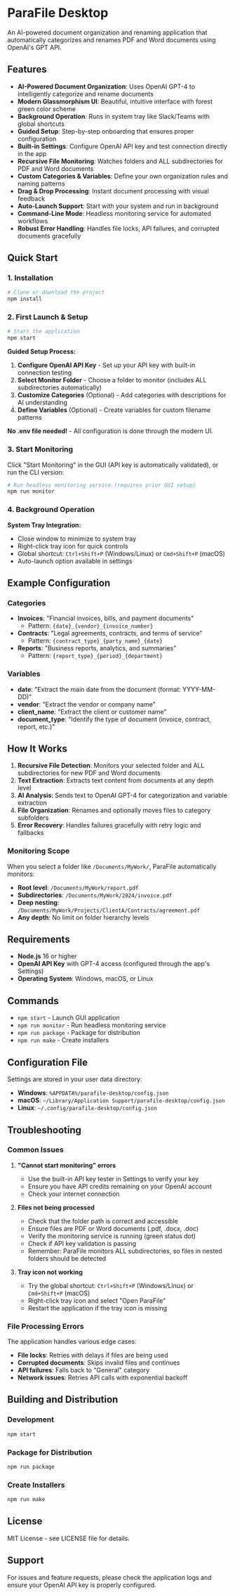 # ParaFile Desktop

An AI-powered document organization and renaming application that automatically categorizes and renames PDF and Word documents using OpenAI's GPT API.

## Features

- **AI-Powered Document Organization**: Uses OpenAI GPT-4 to intelligently categorize and rename documents
- **Modern Glassmorphism UI**: Beautiful, intuitive interface with forest green color scheme
- **Background Operation**: Runs in system tray like Slack/Teams with global shortcuts
- **Guided Setup**: Step-by-step onboarding that ensures proper configuration
- **Built-in Settings**: Configure OpenAI API key and test connection directly in the app
- **Recursive File Monitoring**: Watches folders and ALL subdirectories for PDF and Word documents
- **Custom Categories & Variables**: Define your own organization rules and naming patterns
- **Drag & Drop Processing**: Instant document processing with visual feedback
- **Auto-Launch Support**: Start with your system and run in background
- **Command-Line Mode**: Headless monitoring service for automated workflows
- **Robust Error Handling**: Handles file locks, API failures, and corrupted documents gracefully

## Quick Start

### 1. Installation

```bash
# Clone or download the project
npm install
```

### 2. First Launch & Setup

```bash
# Start the application
npm start
```

**Guided Setup Process:**
1. **Configure OpenAI API Key** - Set up your API key with built-in connection testing
2. **Select Monitor Folder** - Choose a folder to monitor (includes ALL subdirectories automatically)
3. **Customize Categories** (Optional) - Add categories with descriptions for AI understanding
4. **Define Variables** (Optional) - Create variables for custom filename patterns

**No .env file needed!** - All configuration is done through the modern UI.

### 3. Start Monitoring

Click "Start Monitoring" in the GUI (API key is automatically validated), or run the CLI version:

```bash
# Run headless monitoring service (requires prior GUI setup)
npm run monitor
```

### 4. Background Operation

**System Tray Integration:**
- Close window to minimize to system tray
- Right-click tray icon for quick controls
- Global shortcut: `Ctrl+Shift+P` (Windows/Linux) or `Cmd+Shift+P` (macOS)
- Auto-launch option available in settings

## Example Configuration

### Categories
- **Invoices**: "Financial invoices, bills, and payment documents"
  - Pattern: `{date}_{vendor}_{invoice_number}`
- **Contracts**: "Legal agreements, contracts, and terms of service"
  - Pattern: `{contract_type}_{party_name}_{date}`
- **Reports**: "Business reports, analytics, and summaries"
  - Pattern: `{report_type}_{period}_{department}`

### Variables
- **date**: "Extract the main date from the document (format: YYYY-MM-DD)"
- **vendor**: "Extract the vendor or company name"
- **client_name**: "Extract the client or customer name"
- **document_type**: "Identify the type of document (invoice, contract, report, etc.)"

## How It Works

1. **Recursive File Detection**: Monitors your selected folder and ALL subdirectories for new PDF and Word documents
2. **Text Extraction**: Extracts text content from documents at any depth level
3. **AI Analysis**: Sends text to OpenAI GPT-4 for categorization and variable extraction
4. **File Organization**: Renames and optionally moves files to category subfolders
5. **Error Recovery**: Handles failures gracefully with retry logic and fallbacks

### Monitoring Scope
When you select a folder like `/Documents/MyWork/`, ParaFile automatically monitors:
- **Root level**: `/Documents/MyWork/report.pdf`
- **Subdirectories**: `/Documents/MyWork/2024/invoice.pdf`
- **Deep nesting**: `/Documents/MyWork/Projects/ClientA/Contracts/agreement.pdf`
- **Any depth**: No limit on folder hierarchy levels

## Requirements

- **Node.js** 16 or higher
- **OpenAI API Key** with GPT-4 access (configured through the app's Settings)
- **Operating System**: Windows, macOS, or Linux

## Commands

- `npm start` - Launch GUI application
- `npm run monitor` - Run headless monitoring service
- `npm run package` - Package for distribution
- `npm run make` - Create installers

## Configuration File

Settings are stored in your user data directory:
- **Windows**: `%APPDATA%/parafile-desktop/config.json`
- **macOS**: `~/Library/Application Support/parafile-desktop/config.json`
- **Linux**: `~/.config/parafile-desktop/config.json`

## Troubleshooting

### Common Issues

1. **"Cannot start monitoring" errors**
   - Use the built-in API key tester in Settings to verify your key
   - Ensure you have API credits remaining on your OpenAI account
   - Check your internet connection

2. **Files not being processed**
   - Check that the folder path is correct and accessible
   - Ensure files are PDF or Word documents (.pdf, .docx, .doc)
   - Verify the monitoring service is running (green status dot)
   - Check if API key validation is passing
   - Remember: ParaFile monitors ALL subdirectories, so files in nested folders should be detected

3. **Tray icon not working**
   - Try the global shortcut: `Ctrl+Shift+P` (Windows/Linux) or `Cmd+Shift+P` (macOS)
   - Right-click tray icon and select "Open ParaFile"
   - Restart the application if the tray icon is missing

### File Processing Errors

The application handles various edge cases:
- **File locks**: Retries with delays if files are being used
- **Corrupted documents**: Skips invalid files and continues
- **API failures**: Falls back to "General" category
- **Network issues**: Retries API calls with exponential backoff

## Building and Distribution

### Development
```bash
npm start
```

### Package for Distribution
```bash
npm run package
```

### Create Installers
```bash
npm run make
```

## License

MIT License - see LICENSE file for details.

## Support

For issues and feature requests, please check the application logs and ensure your OpenAI API key is properly configured.
